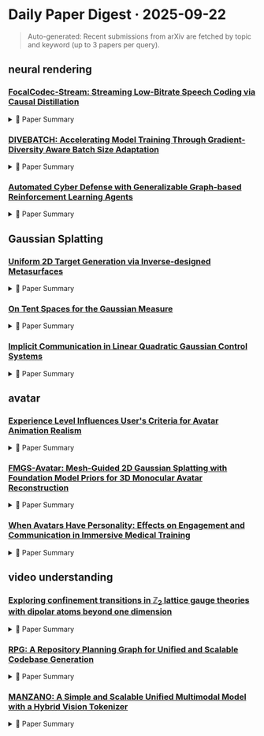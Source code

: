 # Daily Paper Digest · 2025-09-22
> Auto-generated: Recent submissions from arXiv are fetched by topic and keyword (up to 3 papers per query).

## neural rendering

### [FocalCodec-Stream: Streaming Low-Bitrate Speech Coding via Causal Distillation](http://arxiv.org/pdf/2509.16195v1)


<!--break-out-of-list-->
<details markdown="1">
<summary>📄 Paper Summary </summary>

### 1. Task / Problem
- Speech Coding

### 2. Motivation & Gaps
- The paper addresses the need for efficient speech coding that maintains high quality at low bitrates, particularly for real-time streaming applications.

- **Related work challenges:**
  - Hybrid codecs: Enrich acoustic tokens with semantic content while maintaining low bitrates.
  - Supervised fine-tuning: Requires high bitrates and often neglects semantic information.
  - Existing streamable codecs: Typically compromise on reconstruction quality or require multiple codebooks.
  - Ad-hoc self-supervised approaches: Limited to speech recognition and primarily focused on semantic information.
  - Methods for adapting off-the-shelf self-supervised models: Unclear impact on speech resynthesis quality and preservation of strong representations for downstream tasks.
  - Effective receptive field analysis in self-supervised speech models: Deeper layers have a small receptive field, making them less adaptable for streaming.
  - PAST: Poor generalization to multilingual audio due to fine-tuning on English data only.
  - Mimi6: Competitive speaker similarity but higher dWER compared to FocalCodec.
  - EnCodec: Overfitting to training commands leading to poor performance on keyword spotting.
  - SoundStream: An end-to-end neural audio codec: Maintaining high fidelity while reducing bitrate.
  - High fidelity neural audio compression: Balancing compression efficiency with audio quality.
  - Discrete audio tokens: More than a survey!: Integrating discrete audio representations into effective coding schemes.
  - LibriTTS: A corpus derived from LibriSpeech for text-to-speech: N/A
  - Libri-Light: A benchmark for ASR with limited or no supervision: N/A
  - LibriSpeech: An ASR corpus based on public domain audio books: N/A
  - MLS: A large-scale multilingual dataset for speech research: N/A
  - UTMOS: UTokyo-SaruLab system for VoiceMOS challenge 2022: N/A
  - Robust speech recognition via large-scale weak supervision: N/A
  - CSTR VCTK corpus: English multi-speaker corpus for CSTR voice cloning toolkit: N/A
  - DASB - discrete audio and speech benchmark: N/A
  - IEMOCAP: Interactive emotional dyadic motion capture database: N/A
  - Speech Commands: A dataset for limited-vocabulary speech recognition: N/A
  - SLURP: A spoken language understanding resource package: N/A
  - Investigating RNN-based speech enhancement methods for noise-robust text-to-speech: N/A
  - LibriMix: An open-source dataset for generalizable speech separation: N/A
  - DNSMOS P.835: A non-intrusive perceptual objective speech quality metric to evaluate noise suppressors: N/A

### 3. Core Idea
- The proposed codec combines a causal single-codebook design with a multi-stage distillation strategy to achieve low-bitrate speech coding.

### 4. Method
- **Pipeline**: The codec operates through a multi-stage framework that includes a refiner and fine-tuning stages to enhance audio quality.
- **Architecture / Loss / Training**: The architecture employs focal modulation networks to optimize for low-latency and high-quality audio reconstruction.
- **Complexity / Resources**: The codec is designed to operate efficiently at bitrates as low as 0.55 - 0.80 kbps with a theoretical latency of 80 ms.

### 5. Experiments
- **Datasets & Metrics**: The experiments utilize the LibriSpeech test-clean dataset and evaluate performance using metrics such as UTMOS, dWER, and similarity.
- **Baselines**: AudioDec, EnCodec, Existing streamable codecs, FocalCodec@50, HILCodec, High fidelity neural audio compression, Mimi, Mimi5, Mimi6, N/A, PAST, SoundStream
- **Main Results**: The proposed codec consistently outperforms popular streamable baselines at comparable bitrates, achieving strong reconstruction quality.
- **Ablations**: Ablation studies indicate that removing the refiner or the final fine-tuning stage significantly degrades performance.
- **Limitations / Stress Tests**: The performance gap with the full-context FocalCodec@50 baseline remains, particularly at lower bitrates.

### 6. Takeaways
- **Pros**: Achieves low-bitrate speech coding with high reconstruction quality., Supports real-time applications with low latency., Combines semantic and acoustic information effectively.
- **Cons**: Still requires further optimization for certain tasks., May not perform as well in non-streaming scenarios., Complexity in architecture may pose challenges for implementation.
- **Future Work**: Explore further optimizations for specific applications., Investigate the integration of additional modalities., Enhance the robustness of the codec under varying conditions.

</details>

### [DIVEBATCH: Accelerating Model Training Through Gradient-Diversity Aware Batch Size Adaptation](http://arxiv.org/pdf/2509.16173v1)


<!--break-out-of-list-->
<details markdown="1">
<summary>📄 Paper Summary </summary>

### 1. Task / Problem
- Adaptive batch size optimization in SGD

### 2. Motivation & Gaps
- The paper introduces DIVEBATCH, an adaptive batch size method based on gradient diversity, aiming to enhance performance in large-batch training.

- **Related work challenges:**
  - Smithet al. [2018]: Heuristic methods for adaptive batch size lack a theoretical foundation for determining batch size adjustments.
  - Devarakonda et al. [2018]: Existing methods do not leverage gradient diversity for tuning batch size.
  - Das et al. [2016]; Keskar and Socher [2017]; Masters and Luschi [2018]: Trade-offs between large and small batch sizes affect performance and convergence speed.
  - Keskaret al., 2017: Large-batch SGD often finds sharp minima, leading to performance degradation.
  - Yinet al., 2018: Gradient diversity is generally inaccessible in mini-batch SGD.
  - Masters and Luschi, 2018: Training with large, fixed batch sizes can degrade generalization performance.
  - AdaBatch [Devarakonda et al., 2018]: Fixed batch sizes lead to suboptimal performance in varying training conditions.
  - AdaBatch: Maintaining stability and efficiency in batch size adjustments.
  - SGD: Slow convergence rates with small batch sizes.
  - ORACLE: Dynamic adjustment of batch sizes based on true gradient diversity.
  - Yin et al. (2018): Gradient quantization and stochastic gradient Langevin dynamics promote gradient diversity but may not be integrated with DIVEBATCH.
  - Zhang et al. (2018, 2017); Zhdanov (2019): Minibatch diversification is hypothesized to increase gradient diversity, allowing larger batch sizes, but requires further exploration.
  - Don’t Decay the Learning Rate, Increase the Batch Size: N/A
  - Bayesian Learning via Stochastic Gradient Langevin Dynamics: N/A
  - Gradient Diversity: a Key Ingredient for Scalable Distributed Learning: N/A
  - ADADELTA: An Adaptive Learning Rate Method: N/A
  - Determinantal Point Processes for Mini-Batch Diversification: N/A
  - Active Mini-Batch Sampling using Repulsive Point Processes: N/A
  - Diverse mini-batch Active Learning: N/A
  - N/A: N/A

### 3. Core Idea
- DIVEBATCH approximates gradient diversity by accumulating gradient information over mini-batches within an epoch to optimize batch sizes adaptively.

### 4. Method
- **Pipeline**: DIVEBATCH integrates with existing training pipelines to enhance efficiency and scalability.
- **Architecture / Loss / Training**: ResNet-20 architecture is used for training on CIFAR-10, CIFAR-100, and TINY-IMAGENET datasets.
- **Complexity / Resources**: DIVEBATCH requires additional memory for gradient computation, particularly when using the Backpack-for-PyTorch library.

### 5. Experiments
- **Datasets & Metrics**: CIFAR-10, CIFAR-100, TINY-IMAGENET
- **Baselines**: AdaBatch, AdaBatch (128 - 2048), Adam, AdamW, Adaptive Learning Rates, DiveBatch (128 - 2048), Minibatch SGD with fixed batch sizes, N/A, ORACLE, SGD, SGD (128), SGD (2048), Standard SGD
- **Main Results**: Validation accuracy and loss reported for various algorithms across datasets.
- **Ablations**: The impact of learning rate rescaling on performance was analyzed, showing that non-rescaled versions provided more stable results.
- **Limitations / Stress Tests**: DIVEBATCH's memory consumption and the potential for estimation errors in gradient diversity approximation.

### 6. Takeaways
- **Pros**: Data-adaptive batch size tuning based on gradient diversity., Accelerated convergence compared to fixed-batch size SGD., Maintains comparable accuracy to small-batch SGD.
- **Cons**: Slight trade-off in performance compared to small-batch SGD.
- **Future Work**: Explore further theoretical foundations for batch size adjustments., Investigate applications of DIVEBATCH in other domains., Enhance the algorithm to handle more complex datasets.

</details>

### [Automated Cyber Defense with Generalizable Graph-based Reinforcement Learning Agents](http://arxiv.org/pdf/2509.16151v1)


<!--break-out-of-list-->
<details markdown="1">
<summary>📄 Paper Summary </summary>

### 1. Task / Problem
- Automated Cyber Defense using Graph-based Reinforcement Learning

### 2. Motivation & Gaps
- The paper addresses the challenges in multi-agent reinforcement learning (MARL) for automated cyber defense, particularly focusing on the adaptability of agents to various network configurations.

- **Related work challenges:**
  - Chai et al., 2020: Naive approach compresses environment into a vector, losing critical information.
  - Piplai et al., 2022: Models learn implicit relationships but cannot adapt to explicit changes in network topologies.
  - Whiteson et al., 2011: Environmental overfitting leads to agents that cannot generalize to new situations.
  - Battaglia et al. (2018): Need for relational inductive bias in models.
  - Gao et al. (2021): Specialized for narrow threat models, limiting generalization.
  - Doorman et al. (2022): Specific to one task and does not generalize well to varied action spaces.
  - N/A: N/A
  - Collyer et al. (2022): Training models on a single random graph and evaluating on new graphs without retraining.
  - Doorman et al. (2022): Their model failed to generalize to new environments due to its design for single action environments.
  - Wolk et al. (2022): Their scenarios for evaluating models in new environments do not sufficiently test generalization.
  - Kiely et al., 2025: Inability to adapt to random initialization of the environment.
  - N/A: N/A
  - N/A: N/A
  - N/A: N/A

### 3. Core Idea
- The paper discusses a multi-agent system where agents communicate limited information about the state of subnets they defend, with a unique reward structure based on their actions and interactions.

### 4. Method
- **Pipeline**: Training five independent instances of a self-attention inductive model in a graph-based environment.
- **Architecture / Loss / Training**: Self-attention inductive model with a focus on generalization across different adversarial scenarios.
- **Complexity / Resources**: The bottleneck for throughput is the environment rather than the model, indicating potential scalability issues with larger networks.

### 5. Experiments
- **Datasets & Metrics**: Evaluated on relatively small graphs with specific metrics related to action distribution and performance in the CC4 competition.
- **Baselines**: Attention Inductive, Doorman et al. (2022), GAT, GCN, GIN, Graph Observations, Graph-based ACD agents, HPPO agent, N/A, Naive Inductive, Naive Inductive model, Prior works in ACD using traditional RL approaches, SAGE, Standard Observations, Top RL approaches, Traditional DQN agents, Transductive, Transductive model
- **Main Results**: GAT has the best average performance overall, but only significantly better than SAGE.
- **Ablations**: Ablation studies on hyperparameters and model architectures are provided in the Appendix.
- **Limitations / Stress Tests**: The approach was limited to small graphs and faced challenges in translating simplistic actions to real-world cybersecurity rules.

### 6. Takeaways
- **Pros**: High generalizability to new environments without retraining., Significantly better performance in complex environments., Applicable to multi-agent reinforcement learning problems.
- **Cons**: Limited generalization to completely novel environments., Complexity in training due to dynamic action spaces., Potential overfitting to specific network configurations.
- **Future Work**: Explore further applications of relational inductive bias in other domains., Investigate real-world deployment of ACD agents., Enhance the model's capabilities to handle more complex adversarial strategies.

</details>

## Gaussian Splatting

### [Uniform 2D Target Generation via Inverse-designed Metasurfaces](http://arxiv.org/pdf/2509.16192v1)


<!--break-out-of-list-->
<details markdown="1">
<summary>📄 Paper Summary </summary>

### 1. Task / Problem
- Inverse design of metasurfaces for uniform intensity profiles

### 2. Motivation & Gaps
- The study addresses the challenge of generating uniform intensity profiles across arbitrary target shapes using metasurfaces.

- **Related work challenges:**
  - Gerchberg-Saxton (GS) algorithm: Struggles to generate truly arbitrary, high-fidelity intensity profiles, particularly for non-convex shapes with sharp features.
  - Conventional MSE-based inverse design: Creates a highly non-convex optimization landscape, making the design process susceptible to being trapped in suboptimal local minima.
  - N/A: Pure-phase designs struggle to accurately reproduce features with high spatial frequencies, particularly near sharp edges.
  - N/A: Modeling accuracy is reduced for high numerical aperture designs where adjacent meta-units exhibit abrupt parameter changes.
  - N/A: The interpolated library becomes less accurate in predicting the true collective response of the metasurface under rapidly varying configurations.
  - Deep learning for geometric parameter updates: Performance decreases for data points far from the training set and requires substantial computational resources.
  - Traditional brute-force optimization methods: Inefficient as they require multiple forward simulations.
  - Conventional MSE-based designs: Prone to local optima and less stable compared to proposed methods.
  - Brute-force machine learning backpropagation frameworks: Inefficient in navigating non-convex optimization landscapes.
  - Adjoint-based methods: Limited by the performance degradation under Gaussian beam illumination.
  - N/A: N/A
  - N/A: N/A

### 3. Core Idea
- Introducing a physically motivated regularization term into the adjoint-based optimization process to suppress local intensity peaks and improve pattern fidelity.

### 4. Method
- **Pipeline**: End-to-end backpropagation of the regularization gradient to the metasurface parameters through the adjoint method.
- **Architecture / Loss / Training**: Utilizes a proposed loss function that maximizes total intensity within the target region.
- **Complexity / Resources**: The framework is generalizable and can be extended to multi-wavelength targets or full-wave simulations when sufficient computational resources are available.

### 5. Experiments
- **Datasets & Metrics**: Experiments conducted on metasurfaces designed for various target shapes under different illumination conditions.
- **Baselines**: Deep learning methods, FDTD simulations, MSE+Adam, MSE+MMA, Mean Squared Error (MSE) objective, N/A, Rayleigh–Sommerfeld diffraction, Traditional brute-force optimization
- **Main Results**: The proposed method achieved over two orders of magnitude higher efficiency compared to MSE+MMA and one order higher than MSE+Adam, while yielding the most uniform field.
- **Ablations**: The influence of regularization strength was quantitatively summarized, showing significant improvements in field uniformity.
- **Limitations / Stress Tests**: The study primarily uses a library-based approach for single-wavelength operation.

### 6. Takeaways
- **Pros**: Significantly outperforms conventional MSE-based inverse design., Achieves higher projection efficiency., Enables generation of complex and arbitrary field distributions.
- **Cons**: Requires careful tuning of regularization weight., May still be sensitive to initialization.
- **Future Work**: Explore further applications in spatially homogeneous illumination., Investigate optimization for more complex metasurface functionalities.

</details>

### [On Tent Spaces for the Gaussian Measure](http://arxiv.org/pdf/2509.16148v1)


<!--break-out-of-list-->
<details markdown="1">
<summary>📄 Paper Summary </summary>

### 1. Task / Problem
- Mathematical analysis of tent spaces under Gaussian measure

### 2. Motivation & Gaps
- The paper investigates the properties of tent spaces associated with Gaussian measures, aiming to establish equivalences and inequalities in various contexts.

- **Related work challenges:**
  - J. Maas, J. Van Nerveen and P. Portal (2012): Introduced local Gaussian tent spaces but relied on ad hoc constructions without an area function.
  - L. Forzani and E. Fabes (1994): Defined a Gaussian area function but faced issues with the definition of cone regions.
  - Previous studies on tent spaces: Lack of comprehensive understanding of Gaussian tent spaces and their duality.
  - Classical harmonic analysis: Need for a framework that connects Gaussian tent spaces to classical function spaces.
  - Coifman-Meyer-Stein [3]: Developing a unified framework that includes atomic decompositions, duality, and interpolation.
  - N/A: N/A
  - Previous studies on tent spaces: Limited understanding of the interaction between tent spaces and Gaussian measures.
  - Research on atomic decompositions: Challenges in constructing atomic decompositions in the Gaussian context.
  - Application of Whitney covering lemma: Difficulty in applying the lemma due to the size of admissible dyadic cubes.
  - N/A: N/A
  - N/A: N/A
  - N/A: N/A
  - Riesz representation theorem: Establishing the existence of Carleson measures and their implications on continuous linear functionals.
  - Inequalities in tent spaces: Proving inequalities that hold for functions in tent spaces under Gaussian measures.
  - Duality of tent spaces: Demonstrating the isomorphic relationship between tent spaces and their duals.
  - Previous studies on tent spaces: Lack of comprehensive understanding of dual relationships in non-homogeneous settings.
  - Arverson W. Notes on measure and integration in locally compact spaces: Understanding measure theory in the context of Gaussian measures.
  - Auscher P., Bandara L. Real harmonic analysis: Applying harmonic analysis techniques to Gaussian measures.
  - Coifman R., Meyer Y., and Stein E. Some New Functions Spaces and Their Applications to Harmonic Analysis: Identifying new function spaces relevant to Gaussian analysis.

### 3. Core Idea
- The core idea is to establish the equivalence of tent spaces under different parameters and to demonstrate their properties through rigorous mathematical proofs.

### 4. Method
- **Pipeline**: The method involves applying Fubini's theorem and various lemmas to derive inequalities and establish relationships between different tent spaces.
- **Architecture / Loss / Training**: N/A
- **Complexity / Resources**: The complexity involves advanced mathematical concepts and requires a deep understanding of measure theory and functional analysis.

### 5. Experiments
- **Datasets & Metrics**: Theoretical constructs and mathematical proofs serve as the primary datasets, with metrics based on convergence and density properties.
- **Baselines**: Classical inequalities in functional analysis, Classical measure theory approaches, Classical tent spaces, Existing models of tent spaces, Existing results on tent spaces, Gaussian function spaces, Gaussian measure, Local Gaussian tent spaces, N/A, Previous theoretical results on tent spaces, Tent spaces
- **Main Results**: The paper proves that for fixed parameters, the tent spaces are equivalent under various conditions.
- **Ablations**: N/A
- **Limitations / Stress Tests**: The results are limited to specific conditions of the parameters and may not generalize to all cases.

### 6. Takeaways
- **Pros**: Extends classical harmonic analysis to Gaussian settings., Provides a clear definition of Gaussian tent spaces., Establishes duality results that enhance understanding of these spaces.
- **Cons**: Challenges in defining area functions for Gaussian measures., Dependence on complex constructions for proofs., Limited applicability outside Gaussian contexts.
- **Future Work**: Explore applications of Gaussian tent spaces in other areas of analysis., Investigate further properties of Gaussian Carleson measures., Develop more intuitive definitions for area functions in various contexts.

</details>

### [Implicit Communication in Linear Quadratic Gaussian Control Systems](http://arxiv.org/pdf/2509.16146v1)


<!--break-out-of-list-->
<details markdown="1">
<summary>📄 Paper Summary </summary>

### 1. Task / Problem
- Study implicit communication in LQG control systems

### 2. Motivation & Gaps
- The paper investigates how information can be transmitted from a controller to a receiver in LQG control systems without explicit communication channels, while maintaining control cost.

- **Related work challenges:**
  - Existing studies on implicit communication: Lack of rigorous definitions and understanding of implicit communication channels.
  - Autonomous driving and human-robot interactions: Need for effective communication strategies without explicit channels.
  - Swarm robotics: Coordination of actions through implicit communication.
  - Research in control-related domains such as multi-agent systems and human-robot interactions.: Lack of clear formulation of communication and understanding of the relationship between control and communication.
  - Work in modeling MDPs as finite-state channels.: Focuses only on noiseless observations and finite state/action spaces.
  - Studies on POST channels.: Focus on finite state/input alphabets and lack of control performance constraints.
  - Previous studies on networked control systems: Lack of exploration into implicit communication mechanisms.
  - Previous studies on communication in control systems: Lack of understanding of how control constraints affect communication capacity.
  - Previous studies on implicit communication: Limited to noiseless observations, making capacity analysis straightforward.
  - Capacity analysis in Gaussian channels: Involves complex optimization problems when memory is introduced.
  - Kalman Filter and Smoother: Optimal estimation in the presence of noise and constraints.
  - Previous studies on LQG systems: Assumed noiseless observations, which simplifies the communication problem.
  - Kalman filtering techniques: Incorporating noisy observations complicates the estimation and control process.
  - N/A: N/A
  - N/A: N/A
  - N/A: N/A
  - Previous studies on communication in control systems: Lack of formalization of the trade-off between control performance and communication capacity.
  - N/A: N/A
  - N/A: N/A
  - A review of Shannon and differential entropy rate estimation: N/A
  - Capacity of the discrete-time Gaussian channel with intersymbol interference: N/A
  - On the capacity of Gaussian MIMO channels with memory: N/A
  - Information rates for a discrete-time Gaussian channel with intersymbol interference and stationary inputs: N/A
  - Control under communication constraints: N/A
  - Control over noisy channels: N/A
  - Reducing the LQG cost with minimal communication: N/A
  - Networked control system: Overview and research trends: N/A
  - Rate-cost tradeoffs in control: N/A

### 3. Core Idea
- The implicit communication problem is formulated as a co-design of control and channel coding, with a focus on the implicit channel capacity under control performance constraints.

### 4. Method
- **Pipeline**: The analysis starts from a simple setting with noiseless observations, extends to noisy observations, and establishes a lower bound for the general case.
- **Architecture / Loss / Training**: Utilizes Kalman filter and smoother for state estimation and capacity analysis.
- **Complexity / Resources**: The optimization problem is reformulated as a convex optimization problem for efficient computation.

### 5. Experiments
- **Datasets & Metrics**: Theoretical analysis based on LQG system models and Gaussian MIMO channel characteristics.
- **Baselines**: Existing channel coding methods, Finite-dimensional convex optimization solutions, Gaussian MIMO channel capacity benchmarks, Gaussian channel models, Kalman Filter, Kalman filter-based estimation, LQG systems with noiseless observations, Memoryless Gaussian MIMO channel capacity, N/A, Previous implicit communication models, Previous studies on implicit communication and control under communication constraints., Rauch-Tung-Striebel Smoother, Standard LQG control methods, Standard LQG control without implicit communication
- **Main Results**: The paper derives theoretical characterizations of implicit channel capacity in various settings and reveals key insights into implicit communication.
- **Ablations**: Analysis of the impact of different observation conditions on implicit communication capacity.
- **Limitations / Stress Tests**: The optimization problem appears difficult to solve, but can be reformulated for efficient computation.

### 6. Takeaways
- **Pros**: Implicit communication can enhance coordination in control systems., The separation principle allows independent optimization of control and communication., The framework provides a new perspective on communication in control systems.
- **Cons**: Implicit communication may degrade control performance., Complexity in deriving channel capacity in noisy observation scenarios., Limited empirical validation of theoretical findings.
- **Future Work**: Explore practical implementations of implicit communication in real-world systems., Investigate the effects of different types of noise on communication capacity., Develop more robust methods for optimizing the trade-off between control and communication.

</details>

## avatar

### [Experience Level Influences User's Criteria for Avatar Animation Realism](http://arxiv.org/pdf/2509.15372v1)


<!--break-out-of-list-->
<details markdown="1">
<summary>📄 Paper Summary </summary>

### 1. Task / Problem
- Investigate the impact of social configurations in virtual reality on learning outcomes

### 2. Motivation & Gaps
- The study aims to explore how different social configurations in immersive virtual reality classrooms affect students' visual attention and learning experiences.

- **Related work challenges:**
  - Existing research on avatar animation realism: Focuses primarily on enhancing animations to closely resemble real-world human activities.
  - Concept of plausible illusion proposed by Mel Slater: Realism may depend on user expectations rather than strict adherence to real-world standards.
  - N/A: N/A
  - Previous studies on user experience in virtual reality.: Limited understanding of how varying levels of experience affect realism judgments.
  - Fraser et al.: Adaptation of realism questions for user evaluation.
  - Temple Presence Inventory: Ensuring valid statistical inference with multiple ratings.
  - N/A: Addressing confounding variables such as participant location and view device.
  - N/A: Linear analysis of Likert data considered ordinal.
  - N/A: Participant location as a confounding variable.
  - N/A: View device as a confounding variable.
  - N/A: N/A
  - Uncanny Valley Theory: Understanding the emotional responses to near-human characters and their motion.
  - Lombard et al. on presence: The impact of familiarity on the perception of realism in virtual environments.
  - N/A: Selection bias due to voluntary participant recruitment.
  - N/A: Short animation clips lacking contextual information.
  - N/A: Influence of experience on other platforms not fully controlled.
  - Being there: The subjective experience of presence: Understanding the subjective experience of presence in virtual environments.
  - Effect of behavioral realism on social interactions inside collaborative virtual environments: Identifying how behavioral realism influences social interactions.
  - With or without you? interaction and immersion in a virtual reality experience: Examining the role of interaction in immersive experiences.

### 3. Core Idea
- The core idea is to analyze how social configurations in virtual reality settings can enhance or hinder students' learning experiences and visual attention.

### 4. Method
- **Pipeline**: The research employs a mixed-methods approach, combining quantitative measures of visual attention with qualitative assessments of learning experiences.
- **Architecture / Loss / Training**: Linear mixed-effect model using R package 'lmerTest'.
- **Complexity / Resources**: The study utilizes existing virtual reality platforms and tools for data collection and analysis.

### 5. Experiments
- **Datasets & Metrics**: The study collects data from various immersive virtual reality classrooms, measuring visual attention and learning outcomes through established metrics.
- **Baselines**: Modified animation, Modified animations, N/A, Non-immersive virtual environments, Reenacted animation, Reenacted animations, Source animation, Source animations, Source animations as a reference for scoring realism., Traditional classroom settings
- **Main Results**: Findings indicate that specific social configurations significantly enhance visual attention and learning experiences.
- **Ablations**: N/A
- **Limitations / Stress Tests**: The study acknowledges limitations in sample diversity and the generalizability of results.

### 6. Takeaways
- **Pros**: Insights into how user experience shapes perception of realism., Potential for developers to design platform-specific animation styles., Understanding that realism can be subjective based on user familiarity.
- **Cons**: Findings may not generalize to all social VR platforms., Limited to the specific animations tested in the study., Potential bias in user ratings based on personal preferences.
- **Future Work**: Further research on different social VR platforms., Exploration of other factors influencing realism perception., Development of guidelines for creating immersive VR environments.

</details>

### [FMGS-Avatar: Mesh-Guided 2D Gaussian Splatting with Foundation Model Priors for 3D Monocular Avatar Reconstruction](http://arxiv.org/pdf/2509.14739v1)


<!--break-out-of-list-->
<details markdown="1">
<summary>📄 Paper Summary </summary>

### 1. Task / Problem
- Monocular human avatar reconstruction

### 2. Motivation & Gaps
- The paper addresses the challenges of information scarcity in monocular observations, surface representation limitations of conventional 3D Gaussians, and optimization conflicts in multi-field learning.

- **Related work challenges:**
  - 3D Gaussian Splatting methods: Struggle with surface detail preservation due to the volumetric nature of 3D Gaussian primitives.
  - Neural Radiance Field (NeRF) based approaches: High computational requirements limit real-time applications.
  - Existing representations: Geometric ambiguity from single-view data and limitations of existing representations.
  - NeRF-based methods: Slow rendering speeds
  - 3DGS-based methods: Inherit limitations of volumetric primitives
  - ExAvatar: Focus primarily on appearance modeling
  - N/A: N/A
  - NeuralBody: Limited pose diversity for meaningful novel pose synthesis.
  - 3DGS-Avatar: Conflicting optimization requirements in multi-field distillation.
  - InstantAvatar: Inefficiencies in training and inference speeds.
  - NeRF-based methods: Exhibit characteristic limitations such as artifacts on human body regions and overly smooth surfaces.
  - GauHuman: Achieves faster training and higher inference speeds but lacks quality-efficiency trade-off.
  - 3DGS-based methods: Limited in geometric accuracy and appearance fidelity.
  - Human-nerf: Free-viewpoint rendering of moving people from monocular video: N/A
  - Self-recon: Self reconstruction your digital avatar from monocular video: N/A
  - Neural body: Implicit neural representations with structured latent codes for novel view synthesis of dynamic humans: N/A
  - Animatable implicit neural representations for creating realistic avatars from videos: N/A
  - 3d gaussian splatting for real-time radiance field rendering: N/A
  - Animatable 3d gaussian: Fast and high-quality reconstruction of multiple human avatars: N/A
  - Gaussianavatar: Towards realistic human avatar modeling from a single video via animatable 3d gaussians: N/A
  - Gart: Gaussian articulated template models: N/A
  - Gomavatar: Efficient animatable human modeling from monocular video using gaussians-on-mesh: N/A
  - Dinov2: Learning robust visual features without supervision: N/A
  - Segment anything: N/A
  - Sapiens: Foundation for human vision models: N/A
  - 2d gaussian splatting for geometrically accurate radiance fields: N/A
  - Expressive body capture: 3d hands, face, and body from a single image: N/A
  - Vibe: Video inference for human body pose and shape estimation: N/A
  - A-nerf: Articulated neural radiance fields for learning human shape, appearance, and pose: N/A
  - Neuman: Neural human radiance field from a single video: N/A
  - Econ: Explicit clothed humans optimized via normal integration: N/A
  - Litenerfavatar: A lightweight nerf with local feature learning for dynamic human avatar: N/A
  - Efficient neural implicit representation for 3d human reconstruction: N/A
  - Animatable gaussians: Learning pose-dependent gaussian maps for high-fidelity human avatar modeling: N/A
  - Splattingavatar: Realistic real-time human avatars with mesh-embedded gaussian splatting: N/A
  - Human gaussian splatting: Real-time rendering of animatable avatars: N/A
  - Gauhuman: Articulated gaussian splatting from monocular human videos: N/A
  - 3dgs-avatar: Animatable avatars via deformable 3d gaussian splatting: N/A
  - Expressive whole-body 3d gaussian avatar: N/A
  - Guava: Generalizable upper body 3d gaussian avatar: N/A
  - Anigs: Animatable gaussian avatar from a single image with inconsistent gaussian reconstruction: N/A
  - Learning transferable visual models from natural language supervision: N/A
  - Lerf: Language embedded radiance fields: N/A
  - Dino in the room: Leveraging 2d foundation models for 3d segmentation: N/A
  - Feature 3dgs: Supercharging 3d gaussian splatting to enable distilled feature fields: N/A
  - Human-centric foundation models: Perception, generation and agentic modeling: N/A
  - Strugauavatar: Learning structured 3d gaussians for animatable avatars from monocular videos: N/A
  - Instant neural graphics primitives with a multiresolution hash encoding: N/A
  - N/A: N/A

### 3. Core Idea
- The proposed method leverages mesh-guided 2D Gaussian Splatting with foundation model priors to enhance monocular human avatar reconstruction through systematic knowledge distillation.

### 4. Method
- **Pipeline**: The method integrates multi-modal foundation model distillation to improve geometric accuracy and appearance fidelity.
- **Architecture / Loss / Training**: Incorporates depth supervision, self-consistent normal loss, normal supervision, and semantic supervision to enhance performance.
- **Complexity / Resources**: Achieves significant training acceleration, requiring only 10 minutes compared to hours for conventional methods.

### 5. Experiments
- **Datasets & Metrics**: Evaluated on ZJU-MoCap dataset using PSNR, SSIM, and LPIPS metrics.
- **Baselines**: 2DGS baseline, 3D Gaussian Splatting (3DGS), 3DGS-Avatar, 3DGS-based methods, Anim-NeRF, Animatable 3D Gaussians, ExAvatar, GauHuman, GoMAvatar, HumanNeRF, InstantAvatar, MonoHuman, N/A, NeRF-based methods, Neural Radiance Field (NeRF), NeuralBody
- **Main Results**: Achieves state-of-the-art performance with a PSNR of 31.22 dB, demonstrating superior geometric accuracy and appearance fidelity.
- **Ablations**: Systematic ablation studies validate the effectiveness of each proposed component, showing progressive improvement in performance.
- **Limitations / Stress Tests**: The baseline without foundation model supervision achieves the lowest performance, highlighting the importance of geometric priors.

### 6. Takeaways
- **Pros**: Improved surface alignment and geometric detail preservation., Enhanced reconstruction quality with rich semantic annotations., Coherent learning process through coordinated training.
- **Cons**: Potential optimization conflicts during training., Dependence on the quality of foundation model priors.
- **Future Work**: Incorporate additional 2D priors as foundation models advance., Explore real-time applications of the method., Investigate further enhancements in geometric fidelity.

</details>

### [When Avatars Have Personality: Effects on Engagement and Communication in Immersive Medical Training](http://arxiv.org/pdf/2509.14132v1)


<!--break-out-of-list-->
<details markdown="1">
<summary>📄 Paper Summary </summary>

### 1. Task / Problem
- Communication training for medical students

### 2. Motivation & Gaps
- The need for effective communication training in medical education, particularly in discussing sensitive topics like abnormal mammogram results.

- **Related work challenges:**
  - Advancements in natural language processing with large language models: The absence of mechanisms to represent diverse and consistent personalities in VR simulations.
  - AI-driven virtual patients in VR training: Limited exploration of psychosocial and interpersonal challenges in medical consultations.
  - Personality simulation in digital agents: Underdeveloped systematic integration of personality traits in immersive VR medical training.
  - Färber et al.: N/A
  - N/A: N/A
  - LLM-as-judge technique: N/A
  - N/A: Refining the expression of nuanced emotional states to ensure consistent perception.
  - N/A: Reliably simulating reserved, antagonistic characters may require more advanced techniques.
  - N/A: The realism-verbosity paradox where terse responses can feel robotic.
  - N/A: The need for authentic challenges in simulations to ensure value.
  - Modeling challenging patient interactions: LLMs for medical communication training.: Addressing the critical distinction between artificial and authentic behavior in virtual agents.
  - Virtual patient simulations using social robotics combined with large language models for clinical reasoning training in medical education.: Integrating personality traits into digital humans.
  - Integrating personality into digital humans: A review of LLM-driven approaches for virtual reality.: Portraying high-arousal emotions like anxiety consistently.
  - Evaluation of large language model generated dialogues for an ai based vr nurse training simulator: Assessing the effectiveness of AI-generated dialogues in training scenarios.
  - Virtual reality for health professions education: systematic review and meta-analysis: Identifying the impact of virtual reality on learning outcomes in medical education.
  - Examining the effects of gender transfer in virtual reality on implicit gender bias: Understanding how virtual environments can influence biases in medical training.

### 3. Core Idea
- Utilizing a GPT-4 powered virtual patient to enhance communication skills in medical students through realistic practice scenarios.

### 4. Method
- **Pipeline**: The training platform integrates a virtual patient simulation with dialogue generation capabilities to facilitate interactive learning.
- **Architecture / Loss / Training**: Utilizes a high-fidelity virtual consultation environment with real-time speech processing and LLM-generated responses.
- **Complexity / Resources**: The platform requires significant computational resources for real-time dialogue generation and simulation.

### 5. Experiments
- **Datasets & Metrics**: The study utilizes a multiphase approach to evaluate the effectiveness of the training platform, measuring student performance and engagement.
- **Baselines**: AI-enhanced VR applications focused on procedural training, N/A, Other virtual patient simulations, Static virtual patients, Traditional VR training methods, Traditional communication training methods, Traditional scripted interactions
- **Main Results**: Preliminary results indicate improved student confidence and communication skills when using the virtual patient platform.
- **Ablations**: Analysis of variations in patient personality and their influence on physician interaction strategies.
- **Limitations / Stress Tests**: The study acknowledges limitations in sample size and the need for further validation across diverse medical curricula.

### 6. Takeaways
- **Pros**: Enhanced realism in medical training scenarios, Improved engagement levels among physicians, Ability to simulate diverse patient personalities
- **Cons**: Potential for less communicative agents to seem more artificial, Challenges in ensuring authenticity in perceived challenges, Dependence on the quality of LLMs for personality representation
- **Future Work**: Further exploration of personality impacts on communication strategies, Development of more sophisticated personality models, Expansion of the framework to other training domains

</details>

## video understanding

### [Exploring confinement transitions in $\mathbb{Z}_2$ lattice gauge theories with dipolar atoms beyond one dimension](http://arxiv.org/pdf/2509.16200v1)


<!--break-out-of-list-->
<details markdown="1">
<summary>📄 Paper Summary </summary>

### 1. Task / Problem
- Study the phases in an array of coupled 1D Z2 lattice gauge theories (LGTs) using numerical simulations and experimental setups.

### 2. Motivation & Gaps
- The study aims to understand the transition between confined and deconfined phases in quantum systems, particularly in the context of a Bose-Hubbard model.

- **Related work challenges:**
  - Monte Carlo simulations at finite matter density: The sign problem for fermionic matter constitutes a significant limitation.
  - Quantum simulation experiments with ultra-cold atoms: Complexity of numerical simulations of confinement problems, especially in higher dimensions.
  - Previous studies on mixed-dimensional models: Limited understanding of the phase transitions and the role of quantum fluctuations.
  - Experimental findings on stripe phases: Need for theoretical predictions to match experimental observations.
  - Mapping to lattice gauge theories: Complexity in establishing a clear connection between spin models and gauge theories.
  - Previous studies on gauge theories: Understanding the implications of gauge invariance in the context of spin models.
  - Research on confinement in gauge theories: Establishing a clear connection between spin models and confinement mechanisms.
  - Studies on one-dimensional spin systems: Characterizing the behavior of spin chains under various coupling regimes.
  - Previous studies on confinement in one-dimensional Z2 LGT: Understanding the role of gauge fields and parton dynamics in different regimes.
  - Experimental techniques using magnetic atoms in optical lattices: Adiabatically preparing low-temperature many-body quantum phases.
  - DMRG simulations of the Bose-Hubbard model: Qualitative agreement with experimental results but requires detailed analysis of inter-chain coupling effects.
  - N/A: N/A
  - N/A: N/A
  - N/A: N/A
  - Previous studies on lattice gauge theories: Lack of experimental realization and understanding of phase transitions in these systems.
  - N/A: Achieving a stable confined meson gas in an experimental setting remains a challenge for future studies.
  - N/A: N/A
  - N/A: N/A
  - N/A: N/A
  - Cold atoms meet lattice gauge theory: N/A
  - Simulating lattice gauge theories within quantum technologies: N/A
  - Cold-atom quantum simulators of gauge theories: N/A
  - N/A: N/A

### 3. Core Idea
- The inclusion of long-range dipolar interactions modifies the phase diagram of the meson gas phase, stabilizing the super-stripe phase and affecting the distribution of particles.

### 4. Method
- **Pipeline**: Utilization of Matrix Product States (MPS) for numerical simulations to analyze string and anti-string distributions.
- **Architecture / Loss / Training**: Use of DMRG algorithm for ground state calculations and quantum purification scheme for finite temperature calculations.
- **Complexity / Resources**: The study involves complex numerical simulations and experimental setups with tunable dipolar interactions.

### 5. Experiments
- **Datasets & Metrics**: Measured peak-to-peak disorder in vertical and tight-spacing 2D lattices, estimated to be roughly 5 Hz.
- **Baselines**: DMRG ground state predictions, Experimental results, Experimental results from similar systems, LL theory predictions, N/A, Previous models of spin systems, Previous studies on confinement in LGTs, Previous theoretical models, Previous theoretical models of lattice gauge theories, Quantum simulation of Hubbard models, Standard gauge theory frameworks
- **Main Results**: The dipolar interaction modifies the phase diagram, enlarging the region of super-stripes and reducing the region of meson gas.
- **Ablations**: N/A
- **Limitations / Stress Tests**: The effective density of partons and temperature dependence complicate the analysis.

### 6. Takeaways
- **Pros**: Demonstrates the capability of quantum simulators to study confinement in Z2 LGTs., Uncovers new phases formed by Z2 charges., Paves the way for future research in the quantum many-body regime.
- **Cons**: Complexity of numerical simulations increases with system dimension., Sign problem in Monte Carlo simulations limits understanding., Experimental realization may face challenges in controlling interactions.
- **Future Work**: Further theoretical studies of the mixD Z2 LGT., Exploration of confinement in other quantum many-body systems., Investigation of long-range interactions in different lattice configurations.

</details>

### [RPG: A Repository Planning Graph for Unified and Scalable Codebase Generation](http://arxiv.org/pdf/2509.16198v1)


<!--break-out-of-list-->
<details markdown="1">
<summary>📄 Paper Summary </summary>

### 1. Task / Problem
- Test Generation and Repair

### 2. Motivation & Gaps
- The paper addresses the challenges in generating effective test cases for software, highlighting the limitations of current models in producing comprehensive and high-quality test cases.

- **Related work challenges:**
  - Distributed planning: Relies on multi-agent coordination, which can lead to incomplete or overlapping functionalities.
  - Staged planning: Follows fixed workflows that may not adapt well to complex requirements.
  - Externalized iterative planning: Uses natural language as an intermediate representation, which is inherently ambiguous and fragile.
  - GPT-4o: Unstable and biased capability enumeration.
  - Claude 4: Incomplete coverage in functionality selection.
  - ChatDev: Relying on fixed procedures without persistent structural representations.
  - Existing code generation frameworks: Often lack a structured approach to repository planning and fail to capture user-specific functionalities.
  - Traditional software engineering practices: Do not effectively integrate modularity with semantic consistency in repository design.
  - Existing work on incremental development: Focuses on editing, refactoring, or bug fixing rather than complete repository generation.
  - Repo generation with detailed skeletons: Reduces the need for autonomous planning.
  - MetaGPT: Limited scalability and coherence in generated repositories.
  - ChatDev: Inability to maintain structural integrity across iterations.
  - Paper2Code: Fixed pipeline limits flexibility and innovation.
  - ZeroRepo: Maintaining meaningful novelty while increasing coverage.
  - Deepseek -r1: Incentivizing reasoning capability in LLMs via reinforcement learning: Limited reasoning capabilities in existing LLMs.
  - Evaluating system-level test generation for industrial software: Inefficiencies in manual and model-based testing approaches.
  - Effective test generation using pre-trained large language models and mutation testing: Challenges in generating effective tests that cover diverse scenarios.
  - Global Feature Tree Analysis: Long-tail distribution of features across categories
  - Model-Specific Growth Patterns: Balancing breadth and relevance in feature selection
  - Repository-Specific Graph Construction: Mitigating inherent biases in global ontology
  - N/A: N/A
  - N/A: N/A
  - N/A: N/A
  - N/A: N/A
  - Previous methods of code localization: Lack of structured workflows that balance automation with flexibility.
  - Existing code editing tools: Limited granularity and flexibility in code modifications.
  - Existing symbolic mathematics libraries: Lack of advanced differentiation techniques for special functions and asymptotic series.
  - Graph-guided localization: While effective, it shows variance in efficiency across different models.
  - Existing test generation models: Limited ability to produce high-quality test cases, which is a bottleneck for practical deployment.
  - N/A: N/A
  - MetaGPT: Simulates a software company with predefined roles and procedures.
  - ChatDev: Uses a chat-based interaction mechanism for coordination.
  - Paper2Code: Fixed workflow system for converting papers into executable repositories.
  - N/A: N/A
  - N/A: N/A

### 3. Core Idea
- The proposed framework automates the testing pipeline, including test generation, execution, and iterative repair using a controlled environment and LLM for judgment.

### 4. Method
- **Pipeline**: The evaluation employs a three-stage agent pipeline to connect task descriptions with generated repositories and derive executable judgments of success.
- **Architecture / Loss / Training**: N/A
- **Complexity / Resources**: The framework operates within a controlled Docker environment to ensure consistent execution.

### 5. Experiments
- **Datasets & Metrics**: To comprehensively evaluate the generated repositories, we adopt a multi-dimensional set of metrics that capture four complementary aspects: functionality alignment, novelty, execution accuracy, and code scale.
- **Baselines**: ChatDev, Claude Code, Claude Code CLI, Codex, Codex CLI, Combinatorial testing, EpiCoder, Existing code editing tools, Existing symbolic mathematics libraries, GPT-4o, Gemini CLI, Gold Projects, Manual code generation, Manual repository organization techniques, MetaGPT, Model-based testing, Multi-agent frameworks (MetaGPT, ChatDev), N/A, Natural-language based approaches, OpenHands, Paper2Code, Previous localization methods, Qwen3-Coder, Terminal agents (Codex CLI, Claude Code CLI, Gemini CLI, OpenHands), Traditional code generation methods, Workflow-based system (Paper2Code), ZeroRepo, o3-mini, qwen3-coder
- **Main Results**: o3-mini achieves higher localization efficiency and success rates compared to qwen3-coder, which shows lower performance.
- **Ablations**: Graph-guided search reduces localization effort by 30-50% across various tasks.
- **Limitations / Stress Tests**: The models' ability to generate comprehensive test cases remains limited, especially as code complexity increases.

### 6. Takeaways
- **Pros**: RPG provides a compact, interpretable basis for consistent long-horizon planning., ZeroRepo significantly outperforms existing baselines in repository generation., RPG captures complex dependencies and supports near-linear scaling.
- **Cons**: The reliance on natural language in prior paradigms can lead to ambiguities., Implementation-level planning may still face challenges in maintaining consistency.
- **Future Work**: Further exploration of RPG's capabilities in different programming contexts., Enhancements to the graph-driven framework for better adaptability., Investigating the integration of more advanced AI techniques for repository generation.

</details>

### [MANZANO: A Simple and Scalable Unified Multimodal Model with a Hybrid Vision Tokenizer](http://arxiv.org/pdf/2509.16197v1)


<!--break-out-of-list-->
<details markdown="1">
<summary>📄 Paper Summary </summary>

### 1. Task / Problem
- Image Generation and Editing

### 2. Motivation & Gaps
- The paper introduces Manzano, a model that combines visual understanding and image generation, addressing the need for accurate semantic instruction following while maintaining visual consistency.

- **Related work challenges:**
  - Mixture-of-Transformers (MoT): Parameter-inefficient and often incompatible with modern Mixture-of-Experts (MoE) architectures.
  - Dual-tokenizer strategy: Forces the language model to process two different image token types, creating significant task conflict.
  - Freezing a pre-trained multimodal LLM: Decouples generation, losing potential mutual benefits and limiting potential gains for generation.
  - LLaVA: Limited to understanding tasks and lacks image generation capabilities.
  - GPT-4o: While it integrates image generation, it does not fully unify understanding and generation tasks.
  - Unified autoregressive models: Separate tokenizers for understanding and generation lead to task conflicts.
  - Transfusion: Incorporating auto-regressive text prediction and diffusion image generation in one LLM while leaving large-scale scaling under-explored.
  - Bagel: Similar to Transfusion, it struggles with scaling in a unified manner.
  - Pure-discrete baseline: Significant drop in understanding performance due to information loss from quantization.
  - Dual-encoder baseline: Consistently underperforms hybrid tokenizer on all understanding tasks.
  - Existing specialist models for understanding and generation: They often require separate training and do not leverage the benefits of a unified approach.
  - Recent unified models like Janus-Pro and X-Omni: Struggled to maintain competitive performance across various understanding benchmarks while also generating high-quality images.
  - Specialist models: Often excel in specific tasks but lack the versatility of unified models.
  - Existing multimodal models: Balancing accuracy and creativity in image generation tasks.
  - Previous image generation models: Limited capabilities in instruction-following and pixel-level control.
  - N/A: N/A
  - N/A: N/A
  - Language model beats diffusion–tokenizer is key to visual generation: N/A
  - Mmmu: A massive multi-discipline multimodal understanding and reasoning benchmark for expert agi: N/A
  - Sigmoid loss for language image pre-training: N/A
  - Mm1.5: Methods, analysis & insights from multimodal llm fine-tuning: N/A
  - Mme-realworld: Could your multimodal llm challenge high-resolution real-world scenarios that are difficult for humans?: N/A
  - Transfusion: Predict the next token and diffuse images with one multi-modal model: N/A
  - Apple intelligence foundation language models: Tech report 2025: N/A
  - Internvl3: Exploring advanced training and test-time recipes for open-source multimodal models: N/A

### 3. Core Idea
- Manzano utilizes a hybrid image tokenizer and a unified autoregressive backbone to predict high-level semantics in text and image tokens, enabling advanced image generation and editing capabilities.

### 4. Method
- **Pipeline**: A streamlined three-stage training recipe that integrates visual understanding and image generation.
- **Architecture / Loss / Training**: A lightweight diffusion-based image decoder is used to render final pixels from generated image tokens.
- **Complexity / Resources**: The model is designed to minimize task interference and is scalable for various applications.

### 5. Experiments
- **Datasets & Metrics**: The model was evaluated on various datasets to assess its performance in understanding and generation tasks.
- **Baselines**: Bagel, Dual-encoder, Existing multimodal models, Existing unified autoregressive models, GPT-4o, Generation-only models, Janus-Pro, LLaVA, MM1.5, N/A, Nano Banana, Pure-discrete, Traditional image generation models, Transfusion, Understanding-only models, X-Omni
- **Main Results**: Manzano achieved state-of-the-art results on understanding tasks and significant improvements in generation among unified models.
- **Ablations**: Interplay and scaling ablations validated the model's minimal task interference.
- **Limitations / Stress Tests**: Future work will explore conversational editing and reasoning capabilities.

### 6. Takeaways
- **Pros**: State-of-the-art performance on understanding and generation tasks., Minimal task conflicts due to the hybrid tokenizer., Significant improvements when scaling model size.
- **Cons**: Potential limitations in specialized task performance., Dependency on a single tokenizer may restrict flexibility., Complexity in training due to the integration of multiple modalities.
- **Future Work**: Explore further scaling of the model., Investigate additional training recipes., Enhance instruction following capabilities.

</details>

